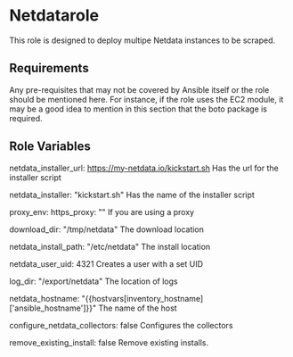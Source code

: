 Netdatarole
=========

This role is designed to deploy multipe Netdata instances to be scraped. 

Requirements
------------

Any pre-requisites that may not be covered by Ansible itself or the role should be mentioned here. For instance, if the role uses the EC2 module, it may be a good idea to mention in this section that the boto package is required.

Role Variables
--------------
netdata_installer_url: https://my-netdata.io/kickstart.sh 
Has the url for the installer script

netdata_installer: "kickstart.sh"
Has the name of the installer script

proxy_env:
  https_proxy: ""
If you are using a proxy

download_dir: "/tmp/netdata"
The download location

netdata_install_path: "/etc/netdata" 
The install location

netdata_user_uid: 4321
Creates a user with a set UID

log_dir: "/export/netdata"
The location of logs

netdata_hostname: "{{hostvars[inventory_hostname]['ansible_hostname']}}"
The name of the host

configure_netdata_collectors: false
Configures the collectors

remove_existing_install: false
Remove existing installs.

